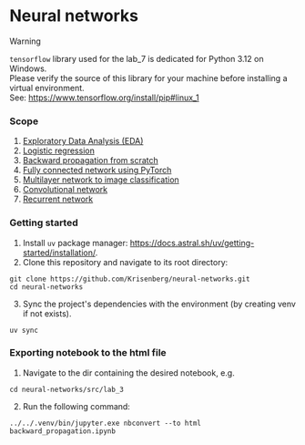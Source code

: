 # Neural networks

> [!WARNING]  
> `tensorflow` library used for the lab_7 is dedicated for Python 3.12 on Windows.  
> Please verify the source of this library for your machine before installing a virtual environment.  
> See: https://www.tensorflow.org/install/pip#linux_1

### Scope
1. [Exploratory Data Analysis (EDA)](/src/lab_1)
1. [Logistic regression](/src/lab_2)
1. [Backward propagation from scratch](/src/lab_3)
1. [Fully connected network using PyTorch](/src/lab_4)
1. [Multilayer network to image classification](/src/lab_5)
1. [Convolutional network](/src/lab_6)
1. [Recurrent network](/src/lab_7)

### Getting started
1. Install `uv` package manager: https://docs.astral.sh/uv/getting-started/installation/.
2. Clone this repository and navigate to its root directory:
```
git clone https://github.com/Krisenberg/neural-networks.git
cd neural-networks
```
3. Sync the project's dependencies with the environment (by creating venv if not exists).
```
uv sync
```

### Exporting notebook to the html file
1. Navigate to the dir containing the desired notebook, e.g.
```
cd neural-networks/src/lab_3
```
2. Run the following command:
```
../../.venv/bin/jupyter.exe nbconvert --to html backward_propagation.ipynb
```
